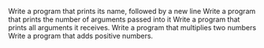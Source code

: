Write a program that prints its name, followed by a new line
Write a program that prints the number of arguments passed into it
Write a program that prints all arguments it receives.
Write a program that multiplies two numbers
Write a program that adds positive numbers.
